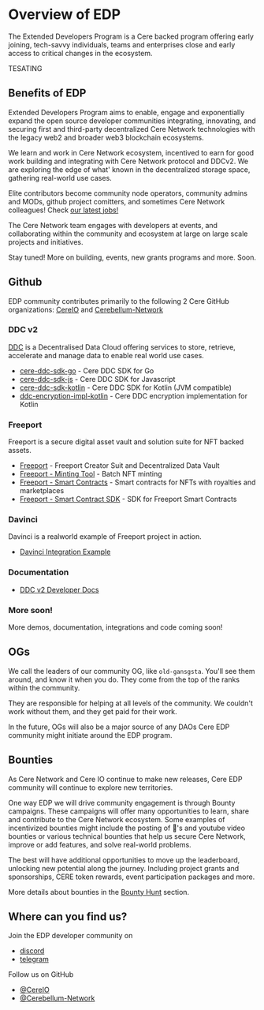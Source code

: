 
# Overview of EDP
The Extended Developers Program is a Cere backed program offering early joining, tech-savvy individuals, teams and enterprises close and early access to critical changes in the ecosystem. 

TESATING


## Benefits of EDP
Extended Developers Program aims to enable, engage and exponentially expand the open source developer communities integrating, innovating, and securing first and third-party decentralized Cere Network technologies with the legacy web2 and broader web3 blockchain ecosystems.

We learn and work in Cere Network ecosystem, incentived to earn for good work building and integrating with Cere Network protocol and DDCv2.  We are exploring the edge of what' known in the decentralized storage space, gathering real-world use cases.

Elite contributors become community node operators, community admins and MODs, github project comitters, and sometimes Cere Network colleagues! Check [our latest jobs!](https://jobs.lever.co/cere-network)

The Cere Network team engages with developers at events, and collaborating within the community and ecosystem at large on large scale projects and initiatives. 

Stay tuned! More on building, events, new grants programs and more. Soon. 

## Github
EDP community contributes primarily to the following 2 Cere GitHub organizations: [CereIO](https://github.com/cere-io) and [Cerebellum-Network](https://github.com/Cerebellum-Network)

### DDC v2 ###
[DDC](https://docs.cere.network/ddc/overview) is a Decentralised Data Cloud offering services to store, retrieve, accelerate and manage data to enable real world use cases.
- [cere-ddc-sdk-go](https://github.com/Cerebellum-Network/cere-ddc-sdk-go) - Cere DDC SDK for Go
- [cere-ddc-sdk-js](https://github.com/Cerebellum-Network/cere-ddc-sdk-js) - Cere DDC SDK for Javascript
- [cere-ddc-sdk-kotlin](https://github.com/Cerebellum-Network/cere-ddc-sdk-kotlin) - Cere DDC SDK for Kotlin (JVM compatible)
- [ddc-encryption-impl-kotlin](https://github.com/Cerebellum-Network/ddc-encryption-impl-kotlin) - Cere DDC encryption implementation for Kotlin

### Freeport ###
Freeport is a secure digital asset vault and solution suite for NFT backed assets.
- [Freeport](https://github.com/Cerebellum-Network/Cere-Freeport) - Freeport Creator Suit and Decentralized Data Vault
- [Freeport - Minting Tool](https://github.com/Cerebellum-Network/freeport-minting-tool) - Batch NFT minting
- [Freeport - Smart Contracts](https://github.com/Cerebellum-Network/Freeport-Smart-Contracts) - Smart contracts for NFTs with royalties and marketplaces
- [Freeport - Smart Contract SDK](https://github.com/Cerebellum-Network/Freeport-Smart-Contracts-SDK) - SDK for Freeport Smart Contracts

### Davinci ###
Davinci is a realworld example of Freeport project in action.
- [Davinci Integration Example](https://github.com/cere-io/integration-external-app-example)

### Documentation ###
- [DDC v2 Developer Docs](https://github.com/Cerebellum-Network/docs.cere.network)

### More soon! ###
More demos, documentation, integrations and code coming soon!

## OGs
We call the leaders of our community OG, like `old-gansgsta`. You'll see them around, and know it when you do. They come from the top of the ranks within the community. 

They are responsible for helping at all levels of the community. We couldn't work without them, and they get paid for their work.

In the future, OGs will also be a major source of any DAOs Cere EDP community might initiate around the EDP program.

## Bounties
As Cere Network and Cere IO continue to make new releases, Cere EDP community will continue to explore new territories. 

One way EDP we will drive community engagement is through Bounty campaigns. These campaigns will offer many opportunities to learn, share and contribute to the Cere Network ecosystem. Some examples of incentivized bounties might include the posting of 🧵's and youtube video bounties or various technical bounties that help us secure Cere Network, improve or add features, and solve real-world problems.

The best will have additional opportunities to move up the leaderboard, unlocking new potential along the journey. Including project grants and sponsorships, CERE token rewards, event participation packages and more. 

More details about bounties in the [Bounty Hunt](bounties.md) section.

## Where can you find us? 
Join the EDP developer community on 
- [discord](https://discord.gg/bFv6jkpK8N)
- [telegram](https://t.me/ceretroubleshooting)

Follow us on GitHub 
- [@CereIO](https://github.com/cere-io) 
- [@Cerebellum-Network](https://github.com/Cerebellum-Network)
